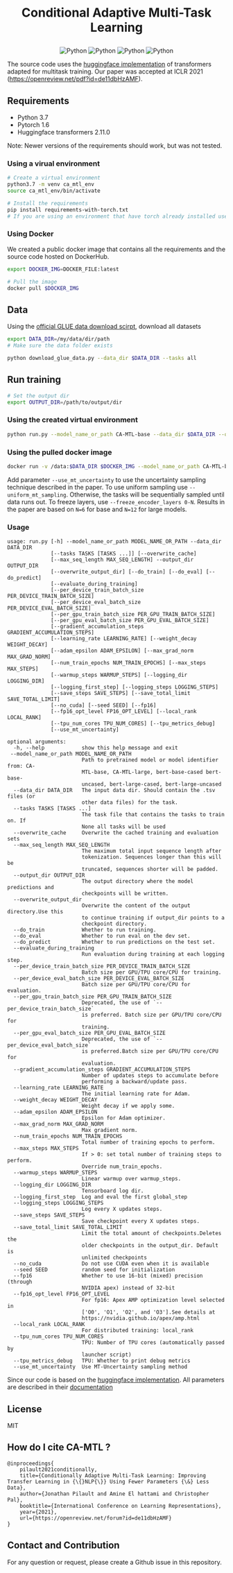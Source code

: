 <h1 align="center">
<p>Conditional Adaptive Multi-Task Learning</p>
</h1>

<p align="center">
    <a>
        <img alt="Python" src="https://img.shields.io/badge/Python-3.7-blue">
    </a>
    <a>
        <img alt="Python" src="https://img.shields.io/badge/Pytorch-1.6-blue">
    </a>
    <a>
        <img alt="Python" src="https://img.shields.io/badge/Release-1.0.0-blue">
    </a>
       <a>
        <img alt="Python" src="https://img.shields.io/badge/License-MIT-blue">
    </a>
</p>


The source code uses the [huggingface implementation](https://github.com/huggingface/transformers) of transformers adapted for multitask training. Our paper was accepted at ICLR 2021 (https://openreview.net/pdf?id=de11dbHzAMF).


## Requirements

- Python 3.7
- Pytorch 1.6
- Huggingface transformers 2.11.0 

Note: Newer versions of the requirements should work, but was not tested.

### Using a virual environment 

```bash
# Create a virtual environment
python3.7 -m venv ca_mtl_env
source ca_mtl_env/bin/activate 

# Install the requirements
pip install requirements-with-torch.txt
# If you are using an environment that have torch already installed use "requirements.txt"
```


### Using Docker

We created a public docker image that contains all the requirements and the source code hosted on DockerHub.

```bash
export DOCKER_IMG=DOCKER_FILE:latest

# Pull the image
docker pull $DOCKER_IMG
```

## Data

Using the [official GLUE data download scirpt](https://github.com/nyu-mll/jiant/blob/master/scripts/download_glue_data.py), download all datasets 

```bash
export DATA_DIR=/my/data/dir/path
# Make sure the data folder exists

python download_glue_data.py --data_dir $DATA_DIR --tasks all
```

## Run training 

```bash
# Set the output dir
export OUTPUT_DIR=/path/to/output/dir
```

### Using the created virtual environment
```bash
python run.py --model_name_or_path CA-MTL-base --data_dir $DATA_DIR --output_dir $OUTPUT_DIR --do_train
```

### Using the pulled docker image
```bash
docker run -v /data:$DATA_DIR $DOCKER_IMG --model_name_or_path CA-MTL-base --data_dir $DATA_DIR --output_dir $OUTPUT_DIR --do_train --num_train_epochs 10 --learning_rate 2e-5 --seed 12

```
Add parameter `--use_mt_uncertainty` to use the uncertainty sampling technique described in the paper. To use uniform sampling use `--uniform_mt_sampling`. Otherwise, the tasks will be sequentially sampled until data runs out.
To freeze layers, use `--freeze_encoder_layers 0-N`. Results in the paper are based on `N=6` for base and `N=12` for large models.

### Usage 
```
usage: run.py [-h] --model_name_or_path MODEL_NAME_OR_PATH --data_dir DATA_DIR
              [--tasks TASKS [TASKS ...]] [--overwrite_cache]
              [--max_seq_length MAX_SEQ_LENGTH] --output_dir OUTPUT_DIR
              [--overwrite_output_dir] [--do_train] [--do_eval] [--do_predict]
              [--evaluate_during_training]
              [--per_device_train_batch_size PER_DEVICE_TRAIN_BATCH_SIZE]
              [--per_device_eval_batch_size PER_DEVICE_EVAL_BATCH_SIZE]
              [--per_gpu_train_batch_size PER_GPU_TRAIN_BATCH_SIZE]
              [--per_gpu_eval_batch_size PER_GPU_EVAL_BATCH_SIZE]
              [--gradient_accumulation_steps GRADIENT_ACCUMULATION_STEPS]
              [--learning_rate LEARNING_RATE] [--weight_decay WEIGHT_DECAY]
              [--adam_epsilon ADAM_EPSILON] [--max_grad_norm MAX_GRAD_NORM]
              [--num_train_epochs NUM_TRAIN_EPOCHS] [--max_steps MAX_STEPS]
              [--warmup_steps WARMUP_STEPS] [--logging_dir LOGGING_DIR]
              [--logging_first_step] [--logging_steps LOGGING_STEPS]
              [--save_steps SAVE_STEPS] [--save_total_limit SAVE_TOTAL_LIMIT]
              [--no_cuda] [--seed SEED] [--fp16]
              [--fp16_opt_level FP16_OPT_LEVEL] [--local_rank LOCAL_RANK]
              [--tpu_num_cores TPU_NUM_CORES] [--tpu_metrics_debug]
              [--use_mt_uncertainty]

optional arguments:
  -h, --help            show this help message and exit
 --model_name_or_path MODEL_NAME_OR_PATH
                        Path to pretrained model or model identifier from: CA-
                        MTL-base, CA-MTL-large, bert-base-cased bert-base-
                        uncased, bert-large-cased, bert-large-uncased
  --data_dir DATA_DIR   The input data dir. Should contain the .tsv files (or
                        other data files) for the task.
  --tasks TASKS [TASKS ...]
                        The task file that contains the tasks to train on. If
                        None all tasks will be used
  --overwrite_cache     Overwrite the cached training and evaluation sets
  --max_seq_length MAX_SEQ_LENGTH
                        The maximum total input sequence length after
                        tokenization. Sequences longer than this will be
                        truncated, sequences shorter will be padded.
  --output_dir OUTPUT_DIR
                        The output directory where the model predictions and
                        checkpoints will be written.
  --overwrite_output_dir
                        Overwrite the content of the output directory.Use this
                        to continue training if output_dir points to a
                        checkpoint directory.
  --do_train            Whether to run training.
  --do_eval             Whether to run eval on the dev set.
  --do_predict          Whether to run predictions on the test set.
  --evaluate_during_training
                        Run evaluation during training at each logging step.
  --per_device_train_batch_size PER_DEVICE_TRAIN_BATCH_SIZE
                        Batch size per GPU/TPU core/CPU for training.
  --per_device_eval_batch_size PER_DEVICE_EVAL_BATCH_SIZE
                        Batch size per GPU/TPU core/CPU for evaluation.
  --per_gpu_train_batch_size PER_GPU_TRAIN_BATCH_SIZE
                        Deprecated, the use of `--per_device_train_batch_size`
                        is preferred. Batch size per GPU/TPU core/CPU for
                        training.
  --per_gpu_eval_batch_size PER_GPU_EVAL_BATCH_SIZE
                        Deprecated, the use of `--per_device_eval_batch_size`
                        is preferred.Batch size per GPU/TPU core/CPU for
                        evaluation.
  --gradient_accumulation_steps GRADIENT_ACCUMULATION_STEPS
                        Number of updates steps to accumulate before
                        performing a backward/update pass.
  --learning_rate LEARNING_RATE
                        The initial learning rate for Adam.
  --weight_decay WEIGHT_DECAY
                        Weight decay if we apply some.
  --adam_epsilon ADAM_EPSILON
                        Epsilon for Adam optimizer.
  --max_grad_norm MAX_GRAD_NORM
                        Max gradient norm.
  --num_train_epochs NUM_TRAIN_EPOCHS
                        Total number of training epochs to perform.
  --max_steps MAX_STEPS
                        If > 0: set total number of training steps to perform.
                        Override num_train_epochs.
  --warmup_steps WARMUP_STEPS
                        Linear warmup over warmup_steps.
  --logging_dir LOGGING_DIR
                        Tensorboard log dir.
  --logging_first_step  Log and eval the first global_step
  --logging_steps LOGGING_STEPS
                        Log every X updates steps.
  --save_steps SAVE_STEPS
                        Save checkpoint every X updates steps.
  --save_total_limit SAVE_TOTAL_LIMIT
                        Limit the total amount of checkpoints.Deletes the
                        older checkpoints in the output_dir. Default is
                        unlimited checkpoints
  --no_cuda             Do not use CUDA even when it is available
  --seed SEED           random seed for initialization
  --fp16                Whether to use 16-bit (mixed) precision (through
                        NVIDIA apex) instead of 32-bit
  --fp16_opt_level FP16_OPT_LEVEL
                        For fp16: Apex AMP optimization level selected in
                        ['O0', 'O1', 'O2', and 'O3'].See details at
                        https://nvidia.github.io/apex/amp.html
  --local_rank LOCAL_RANK
                        For distributed training: local_rank
  --tpu_num_cores TPU_NUM_CORES
                        TPU: Number of TPU cores (automatically passed by
                        launcher script)
  --tpu_metrics_debug   TPU: Whether to print debug metrics
  --use_mt_uncertainty  Use MT-Uncertainty sampling method
```

Since our code is based on the [huggingface implementation](https://github.com/huggingface/transformers). 
All parameters are described in their [documentation](https://huggingface.co/transformers/main_classes/trainer.html?highlight=trainer)

## License

MIT

## How do I cite CA-MTL ?
```
@inproceedings{
    pilault2021conditionally,
    title={Conditionally Adaptive Multi-Task Learning: Improving Transfer Learning in {\{}NLP{\}} Using Fewer Parameters {\&} Less Data},
    author={Jonathan Pilault and Amine El hattami and Christopher Pal},
    booktitle={International Conference on Learning Representations},
    year={2021},
    url={https://openreview.net/forum?id=de11dbHzAMF}
}
```

## Contact and Contribution
For any question or request, please create a Github issue in this repository.




